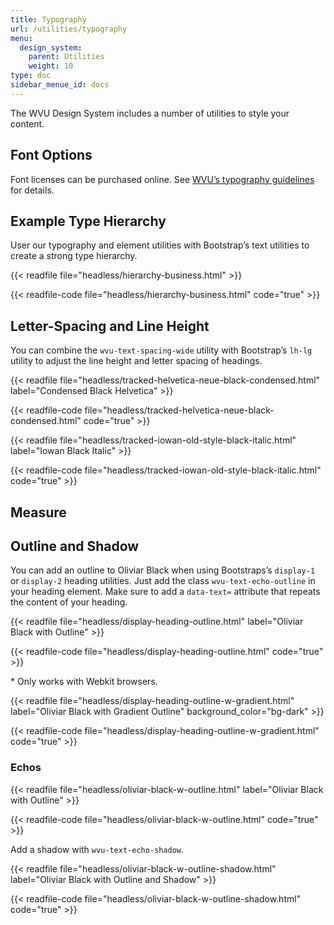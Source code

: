 ```yaml
---
title: Typography
url: /utilities/typography
menu:
  design_system:
    parent: Utilities
    weight: 10
type: doc
sidebar_menue_id: docs
---
```


The WVU Design System includes a number of utilities to style your content.

## Font Options

Font licenses can be purchased online. See [WVU’s typography guidelines](https://universityrelations.wvu.edu/brand-guide/type) for details.

## Example Type Hierarchy

User our typography and element utilities with Bootstrap’s text utilities to create a strong type hierarchy.

{{< readfile file="headless/hierarchy-business.html" >}}

{{< readfile-code file="headless/hierarchy-business.html" code="true" >}}

## Letter-Spacing and Line Height

You can combine the `wvu-text-spacing-wide` utility with Bootstrap’s `lh-lg` utility to adjust the line height and letter spacing of headings.

{{< readfile file="headless/tracked-helvetica-neue-black-condensed.html" label="Condensed Black Helvetica" >}}

{{< readfile-code file="headless/tracked-helvetica-neue-black-condensed.html" code="true" >}}

{{< readfile file="headless/tracked-iowan-old-style-black-italic.html" label="Iowan Black Italic" >}}

{{< readfile-code file="headless/tracked-iowan-old-style-black-italic.html" code="true" >}}

## Measure

## Outline and Shadow

You can add an outline to Oliviar Black when using Bootstraps’s `display-1` or `display-2` heading utilities. Just add the class `wvu-text-echo-outline` in your heading element. Make sure to add a `data-text=` attribute that repeats the content of your heading.

{{< readfile file="headless/display-heading-outline.html" label="Oliviar Black with Outline" >}}

{{< readfile-code file="headless/display-heading-outline.html" code="true" >}}

\* Only works with Webkit browsers.

{{< readfile file="headless/display-heading-outline-w-gradient.html" label="Oliviar Black with Gradient Outline" background_color="bg-dark" >}}

{{< readfile-code file="headless/display-heading-outline-w-gradient.html" code="true" >}}

### Echos

{{< readfile file="headless/oliviar-black-w-outline.html" label="Oliviar Black with Outline" >}}

{{< readfile-code file="headless/oliviar-black-w-outline.html" code="true" >}}

Add a shadow with `wvu-text-echo-shadow`.

{{< readfile file="headless/oliviar-black-w-outline-shadow.html" label="Oliviar Black with Outline and Shadow" >}}

{{< readfile-code file="headless/oliviar-black-w-outline-shadow.html" code="true" >}}